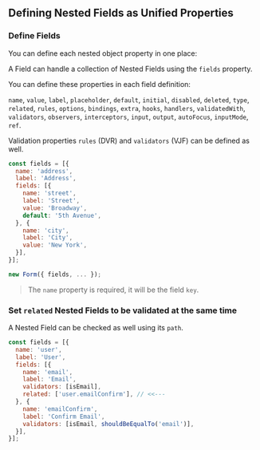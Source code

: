 ## Defining Nested Fields as Unified Properties

### Define Fields

You can define each nested object property in one place:

A Field can handle a collection of Nested Fields using the `fields` property.

You can define these properties in each field definition:

`name`, `value`, `label`, `placeholder`, `default`, `initial`, `disabled`, `deleted`, `type`, `related`, `rules`,  `options`, `bindings`, `extra`, `hooks`, `handlers`, `validatedWith`, `validators`, `observers`, `interceptors`, `input`, `output`, `autoFocus`, `inputMode`, `ref`.

Validation properties `rules` (DVR) and `validators` (VJF) can be defined as well.

```javascript
const fields = [{
  name: 'address',
  label: 'Address',
  fields: [{
    name: 'street',
    label: 'Street',
    value: 'Broadway',
    default: '5th Avenue',
  }, {
    name: 'city',
    label: 'City',
    value: 'New York',
  }],
}];

new Form({ fields, ... });
```

> The `name` property is required, it will be the field `key`.

### Set `related` Nested Fields to be validated at the same time

A Nested Field can be checked as well using its `path`.

```javascript
const fields = [{
  name: 'user',
  label: 'User',
  fields: [{
    name: 'email',
    label: 'Email',
    validators: [isEmail],
    related: ['user.emailConfirm'], // <<---
  }, {
    name: 'emailConfirm',
    label: 'Confirm Email',
    validators: [isEmail, shouldBeEqualTo('email')],
  }],
}];
```
